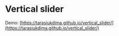 # Vertical slider

Demo:
[https://tarasiukdima.github.io/vertical_slider/](https://tarasiukdima.github.io/vertical_slider/)
